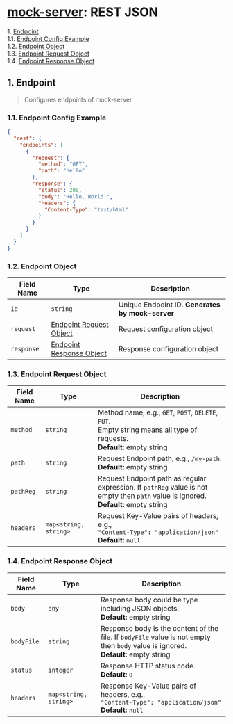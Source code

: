 # [mock-server](../README.md): REST JSON

1\.  [Endpoint](#endpoint)  
1.1\.  [Endpoint Config Example](#endpointconfigexample)  
1.2\.  [Endpoint Object](#endpointobject)  
1.3\.  [Endpoint Request Object](#endpointrequestobject)  
1.4\.  [Endpoint Response Object](#endpointresponseobject)  

<a name="endpoint"></a>

## 1\. Endpoint

> Configures endpoints of mock-server

<a name="endpointconfigexample"></a>

### 1.1\. Endpoint Config Example

```json
{
  "rest": {
    "endpoints": [
      {
        "request": {
          "method": "GET",
          "path": "hello"
        },
        "response": {
          "status": 200,
          "body": "Hello, World!",
          "headers": {
            "Content-Type": "text/html"
          }
        }
      }
    ]
  }
}

```

<a name="endpointobject"></a>

### 1.2\. Endpoint Object

| Field Name | Type                                                | Description                                      |
| ---------- | --------------------------------------------------- | ------------------------------------------------ |
| `id`       | `string`                                            | Unique Endpoint ID. **Generates by mock-server** |
| `request`  | [Endpoint Request Object](#endpointrequestobject)   | Request configuration object                     |
| `response` | [Endpoint Response Object](#endpointresponseobject) | Response configuration object                    |

<a name="endpointrequestobject"></a>

### 1.3\. Endpoint Request Object

| Field Name | Type                  | Description                                                                                                                              |
| ---------- | --------------------- | ---------------------------------------------------------------------------------------------------------------------------------------- |
| `method`   | `string`              | Method name, e.g., `GET`, `POST`, `DELETE`, `PUT`. <br>Empty string means all type of requests. <br>**Default:** empty string            |
| `path`     | `string`              | Request Endpoint path, e.g., `/my-path`. <br>**Default:** empty string                                                                   |
| `pathReg`  | `string`              | Request Endpoint path as regular expression. If `pathReg` value is not empty then `path` value is ignored. <br>**Default:** empty string |
| `headers`  | `map<string, string>` | Request Key-Value pairs of headers, e.g., <br> `"Content-Type": "application/json"` <br>**Default:** `null`                              |

<a name="endpointresponseobject"></a>

### 1.4\. Endpoint Response Object

| Field Name | Type                  | Description                                                                                                                            |
| ---------- | --------------------- | -------------------------------------------------------------------------------------------------------------------------------------- |
| `body`     | `any`                 | Response body could be type including JSON objects. <br>**Default:** empty string                                                      |
| `bodyFile` | `string`              | Response body is the content of the file. If `bodyFile` value is not empty then `body` value is ignored. <br>**Default:** empty string |
| `status`   | `integer`             | Response HTTP status code. <br>**Default:** `0`                                                                                        |
| `headers`  | `map<string, string>` | Response Key-Value pairs of headers, e.g., <br> `"Content-Type": "application/json"` <br>**Default:** `null`                           |
